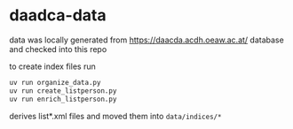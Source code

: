 # daadca-data

data was locally generated from https://daacda.acdh.oeaw.ac.at/ database and checked into this repo

to create index files run

```python
uv run organize_data.py
uv run create_listperson.py
uv run enrich_listperson.py
```


derives list*.xml files and moved them into `data/indices/*`

